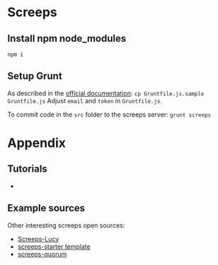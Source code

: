 # Screeps
## Install npm node_modules
`npm i`
## Setup Grunt
As described in the [official documentation](https://docs.screeps.com/commit.html):
`cp Gruntfile.js.sample Gruntfile.js`
Adjust `email` and `token` in `Gruntfile.js`.

To commit code in the `src` folder to the screeps server:
`grunt screeps`



# Appendix
## Tutorials
-
## Example sources
Other interesting screeps open sources:
- [Screeps-Lucy](https://github.com/RaymondJiangkw/screeps-Lucy)
- [screeps-starter template](https://github.com/AydenRennaker/screeps-starter)
- [screeps-quorum](https://github.com/ScreepsQuorum/screeps-quorum)
